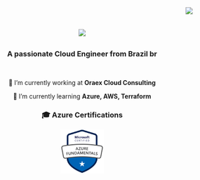 <img align="right" src="https://visitor-badge.laobi.icu/badge?page_id=jhoitimamoru.jhoitimamoru" />

<h1 align="center">
    <img src="https://readme-typing-svg.herokuapp.com/?font=Righteous&size=35&center=true&vCenter=true&width=500&height=70&duration=4000&lines=Hi+There!+👋;+I'm+Jhoiti+Mamoru!;" />
</h1>

<h3 align="center">A passionate Cloud Engineer from Brazil br</h3>

<br/>

<div align="center">
 
 🔭 I’m currently working at **Oraex Cloud Consulting**
 
 🌱 I’m currently learning **Azure, AWS, Terraform**


 </div>
<div align="center">
<h3 align="center">🎓 Azure Certifications</h3>
 </div>
<div align="center">

[<img src="https://raw.githubusercontent.com/jhoitimamoru/jhoitimamoru/main/Img/AZ-900.png" alt="alt text" width="100" height="100">](https://learn.microsoft.com/api/credentials/share/pt-br/JhoitiMamoruKagawa/85CE950FB8F14F2B?sharingId=4E41D81EC95D41CA)

</div>
<!--
<img src="https://raw.githubusercontent.com/jhoitimamoru/jhoitimamoru/main/Img/AZ-900.png" alt="alt text" width="100" height="100">
<img src="https://raw.githubusercontent.com/jhoitimamoru/jhoitimamoru/main/Img/AZ-104.png" alt="alt text" width="100" height="100">
<img src="https://raw.githubusercontent.com/jhoitimamoru/jhoitimamoru/main/Img/AZ-305.png" alt="alt text" width="100" height="100">
<img src="https://raw.githubusercontent.com/jhoitimamoru/jhoitimamoru/main/Img/AZ-140.png" alt="alt text" width="100" height="100">
<img src="https://raw.githubusercontent.com/jhoitimamoru/jhoitimamoru/main/Img/SC-900.png" alt="alt text" width="100" height="100">
**jhoitimamoru/jhoitimamoru** is a ✨ _special_ ✨ repository because its `README.md` (this file) appears on your GitHub profile.

Here are some ideas to get you started:

- 🔭 I’m currently working on ...
- 🌱 I’m currently learning ...
- 👯 I’m looking to collaborate on ...
- 🤔 I’m looking for help with ...
- 💬 Ask me about ...
- 📫 How to reach me: ...
- 😄 Pronouns: ...
- ⚡ Fun fact: ...

 **⚡ Fun fact **Game of Thrones Night's Watch cloaks are made from Ikea rugs**
-->
